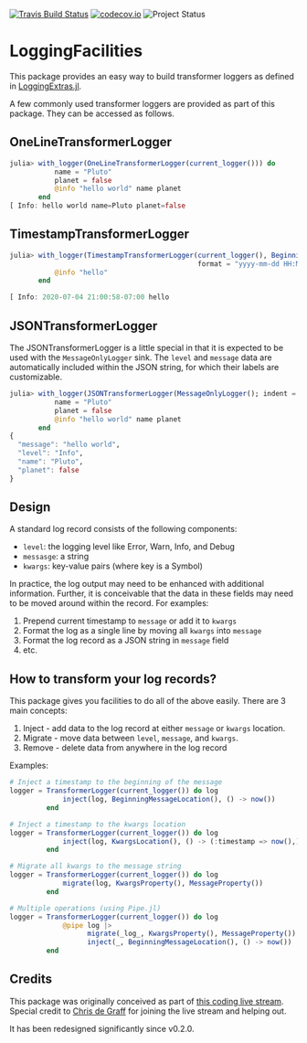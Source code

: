 [![Travis Build Status](https://travis-ci.org/tk3369/LoggingFacilities.jl.svg?branch=master)](https://travis-ci.org/tk3369/LoggingFacilities.jl)
[![codecov.io](http://codecov.io/github/tk3369/LoggingFacilities.jl/coverage.svg?branch=master)](http://codecov.io/github/tk3369/LoggingFacilities.jl?branch=master)
![Project Status](https://img.shields.io/badge/status-experimental-red)

# LoggingFacilities

This package provides an easy way to build transformer loggers as defined in
[LoggingExtras.jl](https://github.com/oxinabox/LoggingExtras.jl).

A few commonly used transformer loggers are provided as part of this package.
They can be accessed as follows.

## OneLineTransformerLogger
```julia
julia> with_logger(OneLineTransformerLogger(current_logger())) do
           name = "Pluto"
           planet = false
           @info "hello world" name planet
       end
[ Info: hello world name=Pluto planet=false
```

## TimestampTransformerLogger
```julia
julia> with_logger(TimestampTransformerLogger(current_logger(), BeginningMessageLocation();
                                              format = "yyyy-mm-dd HH:MM:SSz")) do
           @info "hello"
       end

[ Info: 2020-07-04 21:00:58-07:00 hello
```

## JSONTransformerLogger

The JSONTransformerLogger is a little special in that it is expected to be used with
the `MessageOnlyLogger` sink.  The `level` and `message` data are automatically
included within the JSON string, for which their labels are customizable.

```julia
julia> with_logger(JSONTransformerLogger(MessageOnlyLogger(); indent = 2)) do
           name = "Pluto"
           planet = false
           @info "hello world" name planet
       end
{
  "message": "hello world",
  "level": "Info",
  "name": "Pluto",
  "planet": false
}
```

## Design

A standard log record consists of the following components:
- `level`: the logging level like Error, Warn, Info, and Debug
- `messasge`: a string
- `kwargs`: key-value pairs (where key is a Symbol)

In practice, the log output may need to be enhanced with additional information.
Further, it is conceivable that the data in these fields may need to be moved
around within the record.  For examples:

1. Prepend current timestamp to `message` or add it to `kwargs`
2. Format the log as a single line by moving all `kwargs` into `message`
3. Format the log record as a JSON string in `message` field
4. etc.

## How to transform your log records?

This package gives you facilities to do all of the above easily.  There are 3 main
concepts:
1. Inject - add data to the log record at either `message` or `kwargs` location.
2. Migrate - move data between `level`, `message`, and `kwargs`.
3. Remove - delete data from anywhere in the log record

Examples:

```julia
# Inject a timestamp to the beginning of the message
logger = TransformerLogger(current_logger()) do log
             inject(log, BeginningMessageLocation(), () -> now())
         end

# Inject a timestamp to the kwargs location
logger = TransformerLogger(current_logger()) do log
             inject(log, KwargsLocation(), () -> (:timestamp => now(),))
         end

# Migrate all kwargs to the message string
logger = TransformerLogger(current_logger()) do log
             migrate(log, KwargsProperty(), MessageProperty())
         end

# Multiple operations (using Pipe.jl)
logger = TransformerLogger(current_logger()) do log
             @pipe log |>
                   migrate(_log_, KwargsProperty(), MessageProperty())
                   inject(_, BeginningMessageLocation(), () -> now())
         end
```

## Credits

This package was originally conceived as part of [this coding live stream](https://www.youtube.com/watch?v=89xlkSUh_dA). Special credit to [Chris de Graff](https://github.com/christopher-dG) for joining
the live stream and helping out.

It has been redesigned significantly since v0.2.0.

